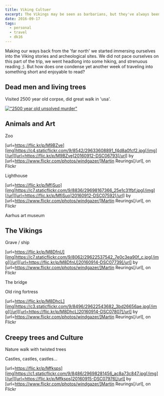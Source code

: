```yaml
---
title: Viking Cultuer
excerpt: The Vikings may be seen as barbarians, but they've always been more cultured than we'd like to admit.
date: 2016-09-17
tags:
  - personal
  - travel
  - dk16
---
```


Making our ways back from the 'far north' we started immersing ourselves into the Viking
stories and archeological sites. We did not pace ourselves on this part of the trip, we
went headlong into some hiking, and strenuous reading ;). But how does one condense yet
another week of traveling into something short and enjoyable to read?

## Dead men and living trees

Visited 2500 year old corpse, did great walk in 'usa'.

[!["2500 year old unsolved murder"][imgI]][I]

## Animals and Art

Zoo

[url=https://flic.kr/p/M9BZve][img]https://c4.staticflickr.com/9/8542/29633608891_f4d8a0fcf2.jpg[/img][/url][url=https://flic.kr/p/M9BZve]20160912-DSC06793[/url] by [url=https://www.flickr.com/photos/windgazer/]Martin Reurings[/url], on Flickr

Lighthouse

[url=https://flic.kr/p/MfjSuo][img]https://c7.staticflickr.com/9/8836/29698167366_25e1c31fbf.jpg[/img][/url][url=https://flic.kr/p/MfjSuo]20160912-DSC07592[/url] by [url=https://www.flickr.com/photos/windgazer/]Martin Reurings[/url], on Flickr

Aarhus art museum

## The Vikings

Grave / ship

[url=https://flic.kr/p/M8DfnU][img]https://c7.staticflickr.com/9/8062/29622537542_7e0c3ea90f_c.jpg[/img][/url][url=https://flic.kr/p/M8DfnU]20160914-DSC07739[/url] by [url=https://www.flickr.com/photos/windgazer/]Martin Reurings[/url], on Flickr

The bridge

Old ring fortress

[url=https://flic.kr/p/M8DhcL][img]https://c3.staticflickr.com/9/8496/29622543682_3bd26656ae.jpg[/img][/url][url=https://flic.kr/p/M8DhcL]20160914-DSC07807[/url] by [url=https://www.flickr.com/photos/windgazer/]Martin Reurings[/url], on Flickr

## Creepy trees and Culture

Nature walk with twisted trees

Castles, castles, castles...

[url=https://flic.kr/p/Mfksps][img]https://c1.staticflickr.com/9/8486/29698281456_ac8a73c847.jpg[/img][/url][url=https://flic.kr/p/Mfksps]20160915-DSC07976[/url] by [url=https://www.flickr.com/photos/windgazer/]Martin Reurings[/url], on Flickr

[I]: https://www.flickr.com/photos/windgazer/29423751000
[imgI]: https://c1.staticflickr.com/9/8312/29423751000_6666675421.jpg

[flickr]: https://www.flickr.com/photos/windgazer/
